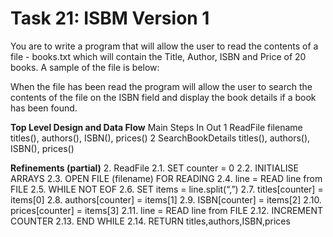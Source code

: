 # Task 21: ISBM Version 1

You are to write a program that will allow the user to read the contents of a file - books.txt which will contain the Title, Author, ISBN and Price of 20 books. A sample of the file is below:

When the file has been read the program will allow the user to search the contents of the file on the ISBN field and display the book details  if a book has been found. 

**Top Level Design and Data Flow**
Main Steps	In	Out
1	ReadFile	filename	titles(), authors(), ISBN(), prices() 
2	SearchBookDetails	titles(), authors(), ISBN(), prices() 	

**Refinements  (partial)**
2.	ReadFile
2.1.	SET counter = 0
2.2.	INITIALISE ARRAYS
2.3.	OPEN FILE (filename) FOR READING
2.4.	line = READ line from FILE
2.5.	WHILE NOT EOF
2.6.	SET items = line.split(“,”)
2.7.	titles[counter] = items[0]
2.8.	authors[counter] = items[1]
2.9.	ISBN[counter] = items[2]
2.10.	prices[counter] = items[3]
2.11.	line = READ line from FILE
2.12.	INCREMENT COUNTER
2.13.	END WHILE
2.14.	RETURN titles,authors,ISBN,prices
